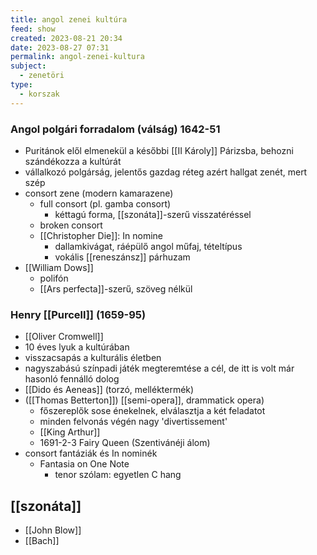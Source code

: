 ```yaml
---
title: angol zenei kultúra
feed: show
created: 2023-08-21 20:34
date: 2023-08-27 07:31
permalink: angol-zenei-kultura
subject:
  - zenetöri
type:
  - korszak
---
```

### **Angol polgári forradalom** (válság) 1642-51
-   Puritánok elől elmenekül a későbbi [[II Károly]] Párizsba, behozni szándékozza a kultúrát
- vállalkozó polgárság, jelentős gazdag réteg azért hallgat zenét, mert szép
- consort zene (modern kamarazene)
	- full consort (pl. gamba consort)
		- kéttagú forma, [[szonáta]]-szerű visszatéréssel
	- broken consort
	- [[Christopher Die]]: In nomine
		- dallamkivágat, ráépülő angol műfaj, tételtípus
		- vokális [[reneszánsz]] párhuzam
- [[William Dows]]
	- polifón
	- [[Ars perfecta]]-szerű, szöveg nélkül
	
### Henry [[Purcell]] (1659-95)
-   [[Oliver Cromwell]]
-   10 éves lyuk a kultúrában
-   visszacsapás a kulturális életben
-   nagyszabású színpadi játék megteremtése a cél, de itt is volt már hasonló fennálló dolog
-   [[Dido és Aeneas]] (torzó, melléktermék)
-   ([[Thomas Betterton]]) [[semi-opera]], drammatick opera)
	-   főszereplők sose énekelnek, elválasztja a két feladatot
	-   minden felvonás végén nagy 'divertissement'
	-   [[King Arthur]]
	-   1691-2-3 Fairy Queen (Szentivánéji álom)
- consort fantáziák és In nominék
	-  Fantasia on One Note
		 - tenor szólam: egyetlen C hang

## [[szonáta]]

* [[John Blow]]
* [[Bach]]